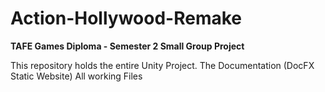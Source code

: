 # Action-Hollywood-Remake
**TAFE Games Diploma - Semester 2 Small Group Project**

This repository holds the entire Unity Project.
The Documentation (DocFX Static Website)
All working Files